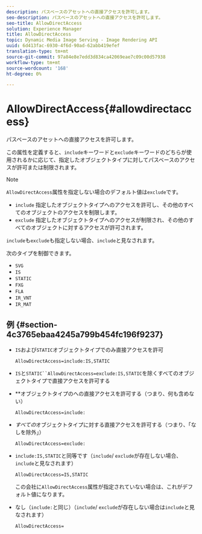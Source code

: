```yaml
---
description: パスベースのアセットへの直接アクセスを許可します。
seo-description: パスベースのアセットへの直接アクセスを許可します。
seo-title: AllowDirectAccess
solution: Experience Manager
title: AllowDirectAccess
topic: Dynamic Media Image Serving - Image Rendering API
uuid: 6d413fac-6930-4f6d-90ad-62abb419efef
translation-type: tm+mt
source-git-commit: 97a84e8e7edd3d834ca42069eae7c09c00d57938
workflow-type: tm+mt
source-wordcount: '168'
ht-degree: 0%

---
```



# AllowDirectAccess{#allowdirectaccess}

パスベースのアセットへの直接アクセスを許可します。

この属性を定義すると、`include`キーワードと`exclude`キーワードのどちらが使用されるかに応じて、指定したオブジェクトタイプに対してパスベースのアクセスが許可または制限されます。

>[!NOTE]
>
>`AllowDirectAccess`属性を指定しない場合のデフォルト値は`exclude`です。

* `include` 指定したオブジェクトタイプへのアクセスを許可し、その他のすべてのオブジェクトのアクセスを制限します。
* `exclude` 指定したオブジェクトタイプへのアクセスが制限され、その他のすべてのオブジェクトに対するアクセスが許可されます。

`include`も`exclude`も指定しない場合、`include`と見なされます。

次のタイプを制御できます。

* `SVG`
* `IS`
* `STATIC`
* `FXG`
* `FLA`
* `IR_VNT`
* `IR_MAT`

## 例 {#section-4c3765ebaa4245a799b454fc196f9237}

* `IS`および`STATIC`オブジェクトタイプでのみ直接アクセスを許可

   `AllowDirectAccess=include:IS,STATIC`

* `IS`と`STATIC``AllowDirectAccess=exclude:IS,STATIC`を除くすべてのオブジェクトタイプで直接アクセスを許可する

* **&#x200B;オブジェクトタイプのへの直接アクセスを許可する（つまり、何も含めない）

   `AllowDirectAccess=include:`

* *すべての*&#x200B;オブジェクトタイプに対する直接アクセスを許可する（つまり、「なしを除外」）

   `AllowDirectAccess=exclude:`

* `include:IS,STATIC`と同等です（`include`/ `exclude`が存在しない場合、`include`と見なされます）

   `AllowDirectAccess=IS,STATIC`

   この会社に`AllowDirectAccess`属性が指定されていない場合は、これがデフォルト値になります。

* なし（`include:`と同じ）（`include`/ `exclude`が存在しない場合は`include`と見なされます）

   `AllowDirectAccess=`

